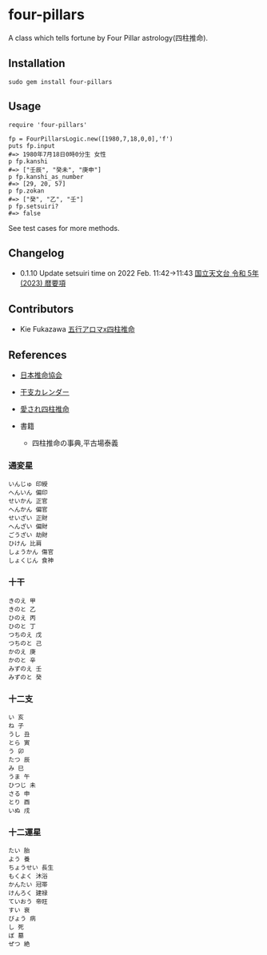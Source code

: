 # four-pillars
A class which tells fortune by Four Pillar astrology(四柱推命).

## Installation

```
sudo gem install four-pillars
```

## Usage

```
require 'four-pillars'

fp = FourPillarsLogic.new([1980,7,18,0,0],'f')
puts fp.input
#=> 1980年7月18日0時0分生 女性
p fp.kanshi
#=> ["壬辰", "癸未", "庚申"]
p fp.kanshi_as_number
#=> [29, 20, 57]
p fp.zokan
#=> ["癸", "乙", "壬"]
p fp.setsuiri?
#=> false
```

See test cases for more methods.


## Changelog

- 0.1.10 Update setsuiri time on 2022 Feb. 11:42->11:43 [国立天文台 令和 5年(2023) 暦要項](https://eco.mtk.nao.ac.jp/koyomi/yoko/2023/rekiyou232.html)

## Contributors
- Kie Fukazawa [五行アロマx四柱推命](https://meishiki.5aroma-4pillars.com/)

## References
- [日本推命協会](http://suimeikyokai.com/profile.html)
- [干支カレンダー](https://keisan.casio.jp/exec/system/1189949688)
- [愛され四柱推命](http://aisare-fourpillars.info/)

- 書籍
  - 四柱推命の事典,平古場泰義

### 通変星

```
いんじゅ 印綬
へんいん 偏印
せいかん 正官
へんかん 偏官
せいざい 正財
へんざい 偏財
ごうざい 劫財
ひけん 比肩
しょうかん 傷官
しょくじん 食神
```

### 十干

```
きのえ 甲
きのと 乙
ひのえ 丙
ひのと 丁
つちのえ 戊
つちのと 己
かのえ 庚
かのと 辛
みずのえ 壬
みずのと 癸
```

### 十二支

```
い 亥
ね 子
うし 丑
とら 寅
う 卯
たつ 辰
み 巳
うま 午
ひつじ 未
さる 申
とり 酉
いぬ 戌
```

### 十二運星

```
たい 胎
よう 養
ちょうせい 長生
もくよく 沐浴
かんたい 冠帯
けんろく 建禄
ていおう 帝旺
すい 衰
びょう 病
し 死
ぼ 墓
ぜつ 絶
```
